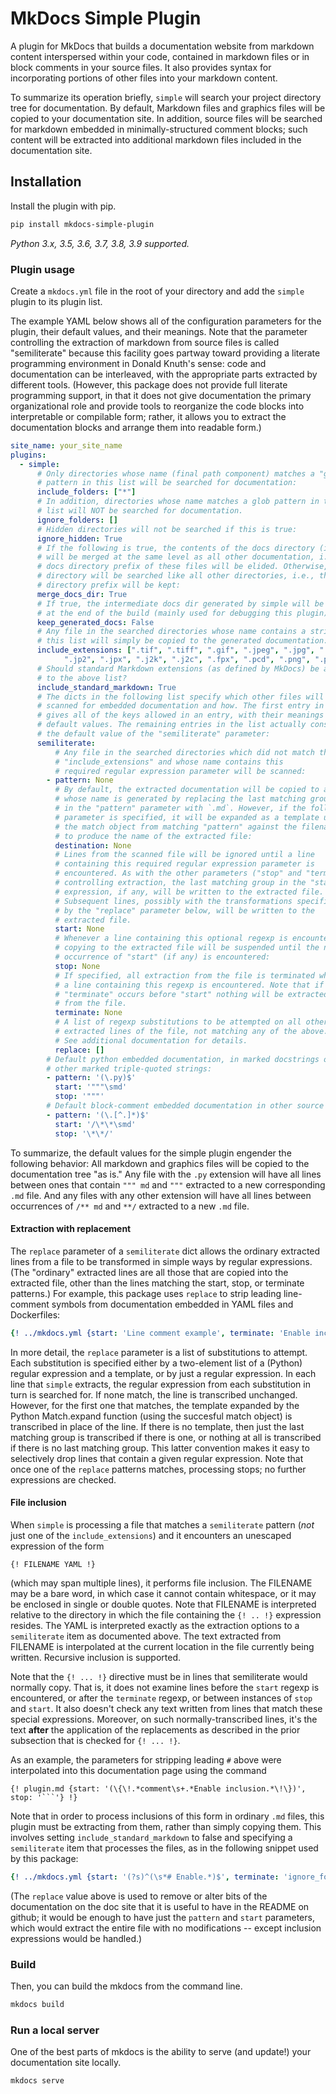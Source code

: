 # MkDocs Simple Plugin

A plugin for MkDocs that builds a documentation website from markdown content interspersed within your code, contained in markdown files or in block comments in your source files. It also provides syntax for incorporating portions of other files into your markdown content.

To summarize its operation briefly, `simple` will search your project directory tree for documentation. By default, Markdown files and graphics files will be copied to your documentation site. In addition, source files will be searched for markdown embedded in minimally-structured comment blocks; such content will be extracted into additional markdown files included in the documentation site.

## Installation

Install the plugin with pip.

```bash
pip install mkdocs-simple-plugin
```

_Python 3.x, 3.5, 3.6, 3.7, 3.8, 3.9 supported._

### Plugin usage

Create a `mkdocs.yml` file in the root of your directory and add the `simple` plugin to its plugin list.

The example YAML below shows all of the configuration parameters for the plugin, their default values, and their meanings. Note that the parameter controlling the extraction of markdown from source files is called "semiliterate" because this facility goes partway toward providing a literate programming environment in Donald Knuth's sense: code and documentation can be interleaved, with the appropriate parts extracted by different tools. (However, this package does not provide full literate programming support, in that it does not give documentation the primary organizational role and provide tools to reorganize the code blocks into interpretable or compilable form; rather, it allows you to extract the documentation blocks and arrange them into readable form.)

```yaml
site_name: your_site_name
plugins:
  - simple:
      # Only directories whose name (final path component) matches a "glob"
      # pattern in this list will be searched for documentation:
      include_folders: ["*"]
      # In addition, directories whose name matches a glob pattern in this
      # list will NOT be searched for documentation.
      ignore_folders: []
      # Hidden directories will not be searched if this is true:
      ignore_hidden: True
      # If the following is true, the contents of the docs directory (if any)
      # will be merged at the same level as all other documentation, i.e., the
      # docs directory prefix of these files will be elided. Otherwise, the docs
      # directory will be searched like all other directories, i.e., the docs
      # directory prefix will be kept:
      merge_docs_dir: True
      # If true, the intermediate docs dir generated by simple will be kept
      # at the end of the build (mainly used for debugging this plugin):
      keep_generated_docs: False
      # Any file in the searched directories whose name contains a string in
      # this list will simply be copied to the generated documentation:
      include_extensions: [".tif", ".tiff", ".gif", ".jpeg", ".jpg", ".jif", ".jfif",
            ".jp2", ".jpx", ".j2k", ".j2c", ".fpx", ".pcd", ".png", ".pdf", "CNAME"]
      # Should standard Markdown extensions (as defined by MkDocs) be added
      # to the above list?
      include_standard_markdown: True
      # The dicts in the following list specify which other files will be
      # scanned for embedded documentation and how. The first entry in the list
      # gives all of the keys allowed in an entry, with their meanings and
      # default values. The remaining entries in the list actually constitute
      # the default value of the "semiliterate" parameter:
      semiliterate:
          # Any file in the searched directories which did not match the
          # "include_extensions" and whose name contains this
          # required regular expression parameter will be scanned:
        - pattern: None
          # By default, the extracted documentation will be copied to a file
          # whose name is generated by replacing the last matching group
          # in the "pattern" parameter with `.md`. However, if the following
          # parameter is specified, it will be expanded as a template using
          # the match object from matching "pattern" against the filename,
          # to produce the name of the extracted file:
          destination: None
          # Lines from the scanned file will be ignored until a line
          # containing this required regular expression parameter is
          # encountered. As with the other parameters ("stop" and "terminate")
          # controlling extraction, the last matching group in the "start"
          # expression, if any, will be written to the extracted file.
          # Subsequent lines, possibly with the transformations specified
          # by the "replace" parameter below, will be written to the
          # extracted file.
          start: None
          # Whenever a line containing this optional regexp is encountered,
          # copying to the extracted file will be suspended until the next
          # occurrence of "start" (if any) is encountered:
          stop: None
          # If specified, all extraction from the file is terminated when
          # a line containing this regexp is encountered. Note that if
          # "terminate" occurs before "start" nothing will be extracted
          # from the file.
          terminate: None
          # A list of regexp substitutions to be attempted on all other
          # extracted lines of the file, not matching any of the above.
          # See additional documentation for details.
          replace: []
        # Default python embedded documentation, in marked docstrings or
        # other marked triple-quoted strings:
        - pattern: '(\.py)$'
          start: '"""\smd'
          stop: '"""'
        # Default block-comment embedded documentation in other source files:
        - pattern: '(\.[^.]*)$'
          start: '/\*\*\smd'
          stop: '\*\*/'
```

To summarize, the default values for the simple plugin engender the following
behavior: All markdown and graphics files will be copied to the documentation
tree "as is." Any file with the `.py` extension will have all lines between
ones that contain `""" md` and `"""` extracted to a new corresponding `.md`
file. And any files with any other extension will have all lines between
occurrences of `/** md` and `**/` extracted to a new `.md` file.

#### Extraction with replacement

The `replace` parameter of a `semiliterate` dict allows the ordinary extracted
lines from a file to be transformed in simple ways by regular expressions.
(The "ordinary" extracted lines are all those that are copied into the
extracted file, other than the lines matching the start, stop, or terminate
patterns.) For example, this package uses `replace` to strip leading
line-comment symbols from documentation embedded in YAML files and Dockerfiles:

```yaml
{! ../mkdocs.yml {start: 'Line comment example', terminate: 'Enable inclusion'} !}
```

In more detail, the `replace` parameter is a list of substitutions to attempt.
Each substitution is specified either by a two-element list of a (Python)
regular expression and a template, or by just a regular expression. In each
line that `simple` extracts, the regular expression from each substitution in
turn is searched for.  If none match, the line is transcribed
unchanged. However, for the first one that matches, the template expanded by
the Python Match.expand function (using the succesful match object) is
transcribed in place of the line. If there is no template, then just the last
matching group is transcribed if there is one, or nothing at all is
transcribed if there is no last matching group.  This latter convention makes
it easy to selectively drop lines that contain a given regular
expression. Note that once one of the `replace` patterns matches, processing
stops; no further expressions are checked.

#### File inclusion

When `simple` is processing a file that matches a `semiliterate` pattern
(_not_ just one of the `include_extensions`) and it encounters an unescaped
expression of the form

`{! FILENAME YAML !}`

(which may span multiple lines), it performs file inclusion. The FILENAME may
be a bare word, in which case it cannot contain whitespace, or it may be
enclosed in single or double quotes. Note that FILENAME is interpreted relative
to the directory in which the file containing the `{! .. !}` expression
resides. The YAML is interpreted exactly as the extraction options to a
`semiliterate` item as documented above. The text extracted from FILENAME
is interpolated at the current location in the file currently being written.
Recursive inclusion is supported.

Note that the `{! ... !}` directive must be in lines that semiliterate would
normally copy. That is, it does not examine lines before the `start` regexp
is encountered, or after the `terminate` regexp, or between instances of
`stop` and `start`. It also doesn't check any text written from lines that
match these special expressions. Moreover, on such normally-transcribed lines,
it's the text **after** the application of the replacements as described
in the prior subsection that is checked for `{! ... !}`.

As an example, the parameters for stripping leading `#` above were interpolated
into this documentation page using the command
```
{! plugin.md {start: '(\{\!.*comment\s+.*Enable inclusion.*\!\})', stop: '```'} !}
```

Note that in order to process inclusions of this form in ordinary `.md` files,
this plugin must be extracting from them, rather than simply copying them. This
involves setting `include_standard_markdown` to false and specifying a
`semiliterate` item that processes the files, as in the following snippet
used by this package:

```yaml
{! ../mkdocs.yml {start: '(?s)^(\s*# Enable.*)$', terminate: 'ignore_folders'} !}
```

(The `replace` value above is used to remove or alter bits of the documentation
on the doc site that it is useful to have in the README on github; it would be
enough to have just the `pattern` and `start` parameters, which would extract
the entire file with no modifications -- except inclusion expressions would
be handled.)

### Build

Then, you can build the mkdocs from the command line.

```bash
mkdocs build
```

### Run a local server

One of the best parts of mkdocs is the ability to serve (and update!) your documentation site locally.

```bash
mkdocs serve
```
